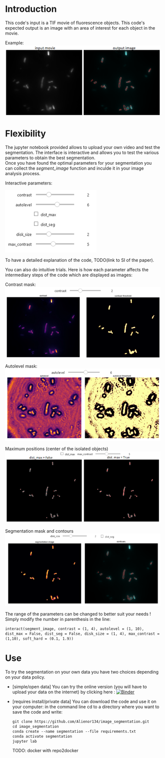# Introduction

This code's input is a TIF movie of fluorescence objects. 
This code's expected output is an image with an area of interest for each object in the movie.

Example: 
![image](images/contours.png)

# Flexibility

The jupyter notebook provided allows to upload your own video and test the segmentation. The interface is interactive and allows you to test the various parameters to obtain the best segmentation.  
Once you have found the optimal parameters for your segmentation you can collect the *segment_image* function and inculde it in your image  analysis process.

Interactive parameters: 

![widget](images/widget.png)

To have a detailed explanation of the code, TODO(link to SI of the paper).

You can also do intuitive trials. Here is how each parameter affects the intermediary steps of the code which are displayed as images: 

Contrast mask: 
![contrast](images/contrast.png)

Autolevel mask: 
![autolevel](images/autolevel.png)

Maximum positions (center of the isolated objects)
![maximum](images/dist_max.png)

Segmentation mask and contours
![segmentation](images/watershed.png)

The range of the parameters can be changed to better suit your needs !
Simply modify the number in parenthesis in the line: 

```
interact(segment_image, contrast = (1, 4), autolevel = (1, 10), dist_max = False, dist_seg = False, disk_size = (1, 4), max_contrast = (1,10), soft_hard = (0.1, 1.9))
```



# Use

To try the segmentation on your own data you have two choices depending on your data policy. 
- [simple/open data] You can try the online version (you will have to upload your data on the internet) by clicking here :  [![Binder](https://mybinder.org/badge_logo.svg)](https://mybinder.org/v2/gh/Alienor134/image_segmentation/main?urlpath=lab)

- [requires install/private data] You can download the code and use it on your computer: 
in the command line cd to a directory where you want to save the code and write:
  ```
  git clone https://github.com/Alienor134/image_segmentation.git
  cd image_segmentation
  conda create --name segmentation --file requirements.txt
  conda activate segmentation
  jupyter lab
  ```

  TODO: docker with repo2docker


